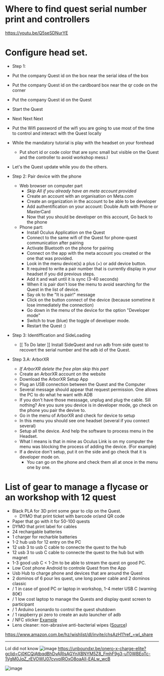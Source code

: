 
# Where to find quest serial number print and controllers

https://youtu.be/Q5seSDNurYE


# Configure head set.

- Step 1: 
- Put the company Quest id on the box near the serial idea of the box
- Put the company Quest id on the cardboard box near the qr code on the corner
- Put the company Quest id on the Quest
- Start the Quest
- Next Next Next
- Put the Wifi password of the wifi you are going to use most of the time to control and interact with the Quest locally
- While the mandatory tutorial is play with the headset on your forehead
  - Put short id or code color that are sync small but visible on the Quest and the controller to avoid workshop mess.l
- Let's the Quest update while you do the others.

- Step 2: Pair device with the phone
  - Web browser on computer part
    - _Skip All if you already have an meta account provided_
    - Create an account with an organisation on Meta.com
    - Create an organization in the account to be able to be developer
    - Add authentification on your account: Double Auth with Phone or MasterCard
    - Now that you should be developer on this account, Go back to the phone 
  - Phone part:
    - Install Oculus Application on the Quest
    - Connect to the same wifi of the Quest for phone-quest communication after pairing
    - Activate Bluetooth on the phone for pairing
    - Connect on the app with the meta account you created or the one that was provided.
    - Look in the menu device(s) a plus (+) or add device button.
    - It required to write a pair number that is currently display in your headset if you did previous steps. 
    - Add it and wait until it is sync (3-40 seconds)
    - When it is pair don't lose the menu to avoid searching for the Quest in the list of device.
    - Say ok to the "It is pair!" message
    - Click on the button connect of the device (because sometime it lose immediately the connection)
    - Go down in the menu of the device for the option "Developer mode"
    - Switch to true (blue) the toggle of developer mode.
    - Restart the Quest :)
   
 - Step 3: Identiffication and SideLoading
   - [[ To Do later ]] Install SideQuest and run adb from side quest to recovert the serial number and the adb id of the Quest.


- Step 3.A: ArborXR
  - _If ArborXR delete the free plan skip this part_ 
  - Create an ArborXR account on the website
  - Download the ArborXR Setup App
  - Plug an USB connection between the Quest and the Computer
  - Several message should appear that request permission. One allows the PC to do what he want with ADB
  - If you don't have those messsage, unplug and plug the cable. Sill nothing? Are you sure you device is in developer mode, go check on the phone you pair the devive to.
  -  Go in the menu of ArborXR and check for device to setup
  -  In this menu you should see one headset (several if you connect several)
  -  Setup all the device. And help the software to process menu in the Headset.
    - What I means is that in mine as Oculus Link is on my computer the menu was blocking the process of adding the device. (For example)
  - If a device don't setup, put it on the side and go check that it is developer mode on.
    - You can go on the phone and check them all at once in the menu one by one.  


# List of gear to manage a flycase or an workshop with 12 quest

- Black PLA for 3D print some gear to clip on the Quest.
  - DYMO that print ticket with barcode or/and QR code
- Paper that go with it for 50-100 quests
- DYMO that print label for cables
- 24 rechargable batteries
- 1 charger for recharble batteries
- 1-2 hub usb for 12 entry on the PC
- 12 usb 3 to usb C cable to connecte the quest to the hub  
- 12 usb 3 to usb C cable to connecte the quest to the hub  but with magnet
- 1-3 good usb C < 1-2m to be able to stream the quest on good PC.
- Low Cost phone Android to controle Quest from the App
- Usb Hub to charge phone and devices that are around the  Quest
- 2 dominos of 6 pour les quest, une long power cable and 2 dominos classic
- / 1 in case of good PC or laptop in workshop, 1-4 meter USB C (warning 80€)
- / 1 low cost laptop to manage the Quests and display quest screen to participant
- / 1 Arduino Leonardo to control the quest shutdown
- / 1 raspberry pi zero to create an auto launcher of adb
- / NFC sticker [Example](https://www.amazon.com.be/YIQINGLTD-adhésifs-ISO14443A-Aluminium-imperméables/dp/B07NT7P1YG/ref=sr_1_22?crid=1U1P0SZ9P5E7H&keywords=nfc+stickers&qid=1672402669&sprefix=nfc+stickers%2Caps%2C70&sr=8-22) 
- Lens cleaner: non-abrasive anti-bacterial wipes ([Source](https://www.meta.com/en-gb/help/quest/articles/headsets-and-accessories/product-care-and-best-practices/))

https://www.amazon.com.be/hz/wishlist/dl/invite/chsAzH1?ref_=wl_share

-----------------

Lol did not know
![image](https://user-images.githubusercontent.com/120555049/210070622-f5487636-b2b7-449e-83e6-7b6bc0b1fb89.png)
https://unboundxr.be/onero-x-charge-elite?gclid=Cj0KCQiAtbqdBhDvARIsAGYnXBNYM5Z8_FmhF9g3-uT0WBEoTc-1VgM0JqZ_rEVOWU07cvvpIROxO8oaAll-EALw_wcB


![image](https://user-images.githubusercontent.com/120555049/210070994-0bd6e2e0-9e48-4517-bc1d-964f3953a150.png)
